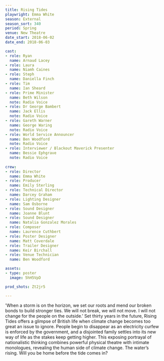 ```yaml
---
title: Rising Tides
playwright: Emma White
season: External
season_sort: 340
period: Spring
venue: New Theatre
date_start: 2018-06-02
date_end: 2018-06-03

cast:
- role: Ryan
  name: Arnaud Lacey
- role: Laura
  name: Niamh Caines
- role: Steph
  name: Daniella Finch
- role: Tim
  name: Ian Sheard
- role: Prime Minister
  name: Beth Wilson
  note: Radio Voice
- role: Dr George Bambert
  name: Jack Ellis
  note: Radio Voice
- role: Gareth Warner
  name: George Waring
  note: Radio Voice
- role: World Service Announcer
  name: Ben Woodford
  note: Radio Voice
- role: Interviewer / Blackout Maverick Presenter
  name: Bessie Ephgrave
  note: Radio Voice
  
crew:
- role: Director
  name: Emma White
- role: Producer
  name: Emily Sterling
- role: Technical Director
  name: Darcey Graham
- role: Lighting Designer
  name: Sam Osborne
- role: Sound Designer
  name: Joanne Blunt
- role: Sound Designer
  name: Natalia Gonzalez Morales
- role: Composer
  name: Laurence Cuthbert
- role: Poster Designer
  name: Matt Coverdale
- role: Trailer Designer
  name: Keir Birchall
- role: Venue Technician
  name: Ben Woodford

assets:
- type: poster
  image: 5hH5VpD

prod_shots: Zt2jr5

---
```


'When a storm is on the horizon, we set our roots and mend our broken bonds to build stronger ties. We will not break, we will not move. I will not change for the people on the outside.’ Set thirty years in the future, Rising Tides offers a glimpse of British life when climate change becomes too great an issue to ignore. People begin to disappear as an electricity curfew is enforced by the government, and a disjointed family settles into its new way of life as the stakes keep getting higher. This exposing portrayal of nationalistic thinking combines powerful physical theatre with intimate monologues, revealing the human side of climate change. The water’s rising. Will you be home before the tide comes in?
